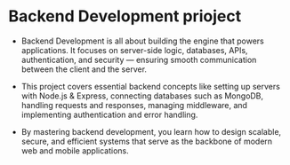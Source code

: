 # Backend Development prioject

- Backend Development is all about building the engine that powers applications. It focuses on server-side logic, databases, APIs, authentication, and security — ensuring smooth communication between the client and the server. 

- This project covers essential backend concepts like setting up servers with Node.js & Express, connecting databases such as MongoDB, handling requests and responses, managing middleware, and implementing authentication and error handling. 

- By mastering backend development, you learn how to design scalable, secure, and efficient systems that serve as the backbone of modern web and mobile applications.


